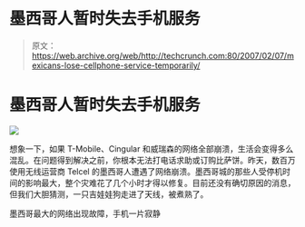 # 墨西哥人暂时失去手机服务

> 原文：<https://web.archive.org/web/http://techcrunch.com:80/2007/02/07/mexicans-lose-cellphone-service-temporarily/>

# 墨西哥人暂时失去手机服务

![](img/451490b905d8d33ace87d69bf9cbfe2f.png)

想象一下，如果 T-Mobile、Cingular 和威瑞森的网络全部崩溃，生活会变得多么混乱。在问题得到解决之前，你根本无法打电话求助或订购比萨饼。昨天，数百万使用无线运营商 Telcel 的墨西哥人遭遇了网络崩溃。墨西哥城的那些人受停机时间的影响最大，整个灾难花了几个小时才得以修复。目前还没有确切原因的消息，但我们大胆猜测，一只吉娃娃狗走进了天线，被煮熟了。

墨西哥最大的网络出现故障，手机一片寂静